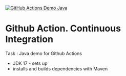[![GitHub Actions Demo Java](https://github.com/sofiia-an/Java-Demo/actions/workflows/myworkflow.yml/badge.svg)](https://github.com/sofiia-an/Java-Demo/actions/workflows/myworkflow.yml)
# Github Action. Continuous Integration



Task : Java demo for Github Actions
- JDK 17 - sets up
- installs and builds dependencies with Maven
